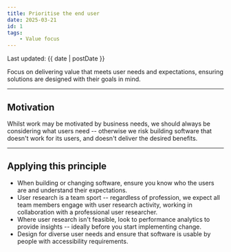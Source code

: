 ```yaml
---
title: Prioritise the end user
date: 2025-03-21
id: 1
tags:
    - Value focus
---
```


<p class="govuk-body-s">
Last updated: {{ date | postDate }}
</p>

<p class="govuk-body-l">
Focus on delivering value that meets user needs and expectations, ensuring solutions are designed with their goals in mind.
</p>

<hr class="govuk-section-break--l govuk-section-break--visible">

## Motivation

Whilst work may be motivated by business needs, we should always be considering what users need -- otherwise we risk building software that doesn't work for its users, and doesn't deliver the desired benefits.

<hr class="govuk-section-break--l govuk-section-break--visible">

## Applying this principle

- When building or changing software, ensure you know who the users are and understand their expectations.
- User research is a team sport -- regardless of profession, we expect all team members engage with user research activity, working in collaboration with a professional user researcher.
- Where user research isn't feasible, look to performance analytics to provide insights -- ideally before you start implementing change.
- Design for diverse user needs and ensure that software is usable by people with accessibility requirements.